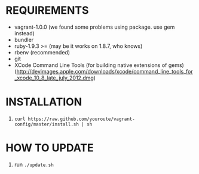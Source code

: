 REQUIREMENTS
============

  * vagrant-1.0.0 (we found some problems using package. use gem instead)
  * bundler
  * ruby-1.9.3 >= (may be it works on 1.8.7, who knows)
  * rbenv (recommended)
  * git
  * XCode Command Line Tools (for building native extensions of gems) (http://devimages.apple.com/downloads/xcode/command_line_tools_for_xcode_10_8_late_july_2012.dmg)

INSTALLATION
============

  1. `curl https://raw.github.com/youroute/vagrant-config/master/install.sh | sh`

HOW TO UPDATE
=============

  1. run `./update.sh`
